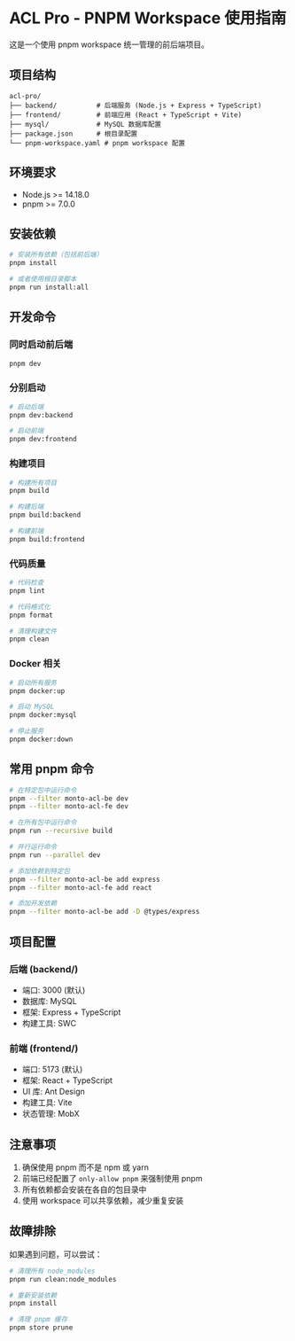 # ACL Pro - PNPM Workspace 使用指南

这是一个使用 pnpm workspace 统一管理的前后端项目。

## 项目结构

```
acl-pro/
├── backend/          # 后端服务 (Node.js + Express + TypeScript)
├── frontend/         # 前端应用 (React + TypeScript + Vite)
├── mysql/            # MySQL 数据库配置
├── package.json      # 根目录配置
└── pnpm-workspace.yaml # pnpm workspace 配置
```

## 环境要求

- Node.js >= 14.18.0
- pnpm >= 7.0.0

## 安装依赖

```bash
# 安装所有依赖（包括前后端）
pnpm install

# 或者使用根目录脚本
pnpm run install:all
```

## 开发命令

### 同时启动前后端
```bash
pnpm dev
```

### 分别启动
```bash
# 启动后端
pnpm dev:backend

# 启动前端
pnpm dev:frontend
```

### 构建项目
```bash
# 构建所有项目
pnpm build

# 构建后端
pnpm build:backend

# 构建前端
pnpm build:frontend
```

### 代码质量
```bash
# 代码检查
pnpm lint

# 代码格式化
pnpm format

# 清理构建文件
pnpm clean
```

### Docker 相关
```bash
# 启动所有服务
pnpm docker:up

# 启动 MySQL
pnpm docker:mysql

# 停止服务
pnpm docker:down
```

## 常用 pnpm 命令

```bash
# 在特定包中运行命令
pnpm --filter monto-acl-be dev
pnpm --filter monto-acl-fe dev

# 在所有包中运行命令
pnpm run --recursive build

# 并行运行命令
pnpm run --parallel dev

# 添加依赖到特定包
pnpm --filter monto-acl-be add express
pnpm --filter monto-acl-fe add react

# 添加开发依赖
pnpm --filter monto-acl-be add -D @types/express
```

## 项目配置

### 后端 (backend/)
- 端口: 3000 (默认)
- 数据库: MySQL
- 框架: Express + TypeScript
- 构建工具: SWC

### 前端 (frontend/)
- 端口: 5173 (默认)
- 框架: React + TypeScript
- UI 库: Ant Design
- 构建工具: Vite
- 状态管理: MobX

## 注意事项

1. 确保使用 pnpm 而不是 npm 或 yarn
2. 前端已经配置了 `only-allow pnpm` 来强制使用 pnpm
3. 所有依赖都会安装在各自的包目录中
4. 使用 workspace 可以共享依赖，减少重复安装

## 故障排除

如果遇到问题，可以尝试：

```bash
# 清理所有 node_modules
pnpm run clean:node_modules

# 重新安装依赖
pnpm install

# 清理 pnpm 缓存
pnpm store prune
```
